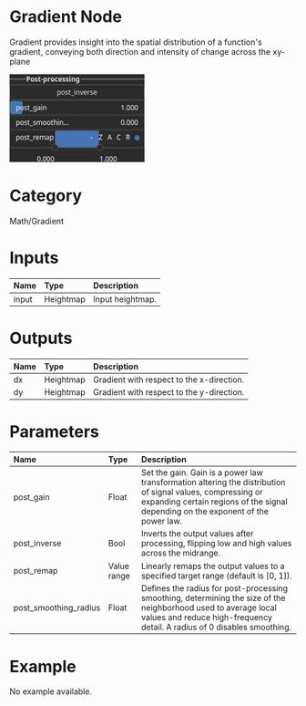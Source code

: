 
Gradient Node
=============


Gradient provides insight into the spatial distribution of a function's gradient, conveying both direction and intensity of change across the xy-plane



![img](../../images/nodes/Gradient_settings.png)


# Category


Math/Gradient
# Inputs

|Name|Type|Description|
| :--- | :--- | :--- |
|input|Heightmap|Input heightmap.|

# Outputs

|Name|Type|Description|
| :--- | :--- | :--- |
|dx|Heightmap|Gradient with respect to the x-direction.|
|dy|Heightmap|Gradient with respect to the y-direction.|

# Parameters

|Name|Type|Description|
| :--- | :--- | :--- |
|post_gain|Float|Set the gain. Gain is a power law transformation altering the distribution of signal values, compressing or expanding certain regions of the signal depending on the exponent of the power law.|
|post_inverse|Bool|Inverts the output values after processing, flipping low and high values across the midrange.|
|post_remap|Value range|Linearly remaps the output values to a specified target range (default is [0, 1]).|
|post_smoothing_radius|Float|Defines the radius for post-processing smoothing, determining the size of the neighborhood used to average local values and reduce high-frequency detail. A radius of 0 disables smoothing.|

# Example


No example available.